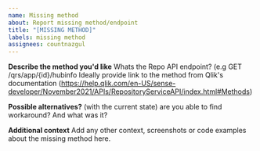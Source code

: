 ```yaml
---
name: Missing method
about: Report missing method/endpoint
title: "[MISSING METHOD]"
labels: missing method
assignees: countnazgul
---
```


**Describe the method you'd like**
Whats the Repo API endpoint? (e.g GET /qrs/app/{id}/hubinfo
Ideally provide link to the method from Qlik's documentation (https://help.qlik.com/en-US/sense-developer/November2021/APIs/RepositoryServiceAPI/index.html#Methods)

**Possible alternatives?**
(with the current state) are you able to find workaround? And what was it?

**Additional context**
Add any other context, screenshots or code examples about the missing method here.
